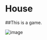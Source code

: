 # House

##This is a game.

![image](https://user-images.githubusercontent.com/48657919/226991160-40f3ce11-b621-4ca4-bc77-4f3e5345bb42.png)
